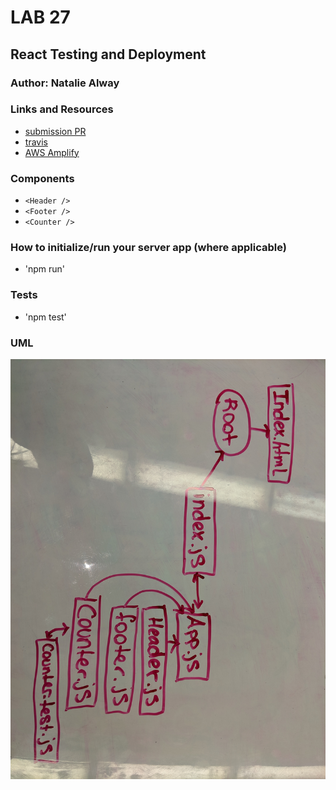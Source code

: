 # LAB 27
## React Testing and Deployment
### Author: Natalie Alway
### **Links and Resources**
* [submission PR](https://github.com/nataliealway-401-advanced-javascript/lab-27-react-deployment/pull/1) 
* [travis](https://www.travis-ci.com/nataliealway-401-advanced-javascript/lab-27-react-deployment)
* [AWS Amplify](https://workingbranch.d1lji1gqvjkoy3.amplifyapp.com/)


### **Components**
* `<Header />`
* `<Footer />`
* `<Counter />`

### How to initialize/run your server app (where applicable)
* 'npm run'

### **Tests**
* 'npm test'
### UML
![UML](./assets/lab27WB.jpg)